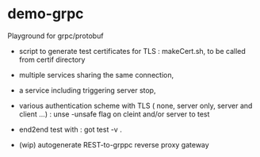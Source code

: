 # demo-grpc
Playground for grpc/protobuf

* script to generate test certificates for TLS : makeCert.sh, to be called from certif directory
* multiple services sharing the same connection,
* a service including triggering server stop,
* various authentication scheme with TLS ( none, server only, server and client ...) : unse -unsafe flag on cleint and/or server to test
* end2end test with : got test -v .

* (wip) autogenerate REST-to-grppc reverse proxy gateway
